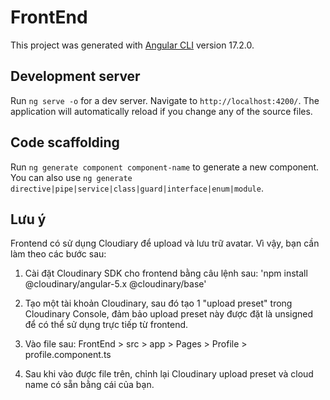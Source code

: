 # FrontEnd
This project was generated with [Angular CLI](https://github.com/angular/angular-cli) version 17.2.0.

## Development server
Run `ng serve -o` for a dev server. Navigate to `http://localhost:4200/`. The application will automatically reload if you change any of the source files.

## Code scaffolding
Run `ng generate component component-name` to generate a new component. You can also use `ng generate directive|pipe|service|class|guard|interface|enum|module`.

## Lưu ý
Frontend có sử dụng Cloudiary để upload và lưu trữ avatar. Vì vậy, bạn cần làm theo các bước sau:

1. Cài đặt Cloudinary SDK cho frontend bằng câu lệnh sau: 
    'npm install @cloudinary/angular-5.x @cloudinary/base'

2. Tạo một tài khoản Cloudinary, sau đó tạo 1 "upload preset" trong Cloudinary Console, đảm bảo upload preset này được đặt là   unsigned để có thể sử dụng trực tiếp từ frontend.

3. Vào file sau: FrontEnd > src > app > Pages > Profile > profile.component.ts

4. Sau khi vào được file trên, chỉnh lại Cloudinary upload preset và cloud name có sẵn bằng cái của bạn.



